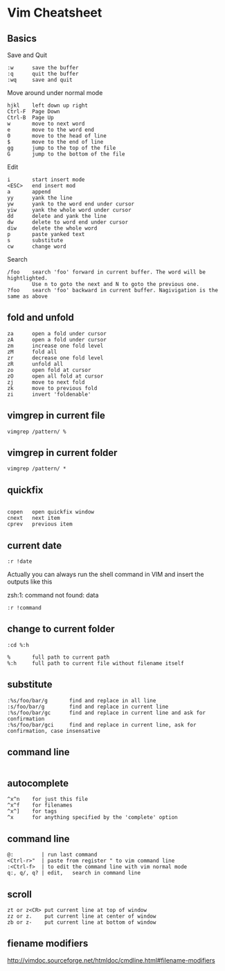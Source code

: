 # Vim Cheatsheet

## Basics

Save and Quit

```
:w      save the buffer
:q      quit the buffer
:wq     save and quit
```

Move around under normal mode

```
hjkl    left down up right
Ctrl-F  Page Down
Ctrl-B  Page Up
w       move to next word
e       move to the word end
0       move to the head of line
$       move to the end of line
gg      jump to the top of the file
G       jump to the bottom of the file
```

Edit

```
i       start insert mode
<ESC>   end insert mod
a       append 
yy      yank the line
yw      yank to the word end under cursor
yiw     yank the whole word under cursor
dd      delete and yank the line
dw      delete to word end under cursor
diw     delete the whole word
p       paste yanked text
s       substitute
cw      change word
```

Search

```
/foo    search 'foo' forward in current buffer. The word will be hightlighted.
        Use n to goto the next and N to goto the previous one.
?foo    search 'foo' backward in current buffer. Nagivigation is the same as above
```

## fold and unfold

```
za      open a fold under cursor
zA      open a fold under cursor
zm      increase one fold level 
zM      fold all
zr      decrease one fold level
zR      unfold all
zo      open fold at cursor
zO      open all fold at cursor
zj      move to next fold
zk      move to previous fold
zi      invert 'foldenable'
```

## vimgrep in current file

```
vimgrep /pattern/ %
```

## vimgrep in current folder

```
vimgrep /pattern/ *
```

## quickfix

```

copen   open quickfix window
cnext   next item
cprev   previous item
```

## current date

```
:r !date
```

Actually you can always run the shell command in VIM and insert the outputs like this

zsh:1: command not found: data

```
:r !command
```

## change to current folder

```
:cd %:h

%       full path to current path
%:h     full path to current file without filename itself
```

## substitute

```
:%s/foo/bar/g       find and replace in all line
:s/foo/bar/g        find and replace in current line
:%s/foo/bar/gc      find and replace in current line and ask for confirmation
:%s/foo/bar/gci     find and replace in current line, ask for confirmation, case insensative
```

## command line

```
```

## autocomplete

```
^x^n    for just this file
^x^f    for filenames
^x^]    for tags
^x      for anything specified by the 'complete' option
```

## command line

```
@:         | run last command
<Ctrl-r>"  | paste from register " to vim command line
:<Ctrl-f>  | to edit the command line with vim normal mode
q:, q/, q? | edit,   search in command line

```

## scroll

```
zt or z<CR> put current line at top of window
zz or z.    put current line at center of window
zb or z-    put current line at bottom of window
```

## fiename modifiers

http://vimdoc.sourceforge.net/htmldoc/cmdline.html#filename-modifiers

